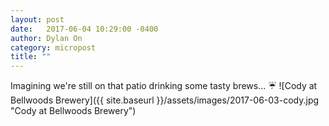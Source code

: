 ```yaml
---
layout: post
date:   2017-06-04 10:29:00 -0400
author: Dylan On
category: micropost
title: ""
---
```


Imagining we're still on that patio drinking some tasty brews... ☔
![Cody at Bellwoods Brewery]({{ site.baseurl }}/assets/images/2017-06-03-cody.jpg "Cody at Bellwoods Brewery")